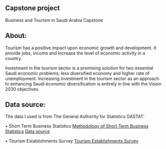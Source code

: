 ## Capstone project
Business and Tourism in Saudi Arabia Capstone

## About:
Tourism has a positive impact upon economic growth and development. It provide jobs, income and increase the level of economic activity in a country.

Investment in the tourism sector is a promising solution for two essential Saudi economic problems; less diversified economy and higher rate of unemployment. Increasing investment in the tourism sector as an approach to enhancing Saudi economic diversification is entirely in line with the Vision 2030 objectives. 

## Data source:
The data I used is from The General Authority for Statistics GASTAT:

• Short Term Business Statistics
[Methodology of Short Term Business Statistics](https://www.stats.gov.sa/en/888)
[Data source](https://www.stats.gov.sa/en/888) 

• Tourism Establishments Survey
[Tourism Establishments Survey](https://www.stats.gov.sa/en/491-0)

